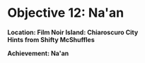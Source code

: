 # Objective 12: Na'an
**Location: Film Noir Island: Chiaroscuro City**  
**Hints from Shifty McShuffles**



**Achievement: Na'an**
<!--stackedit_data:
eyJoaXN0b3J5IjpbMTkzNzA2MTE2OCwtMjAxMDE5MjYzXX0=
-->